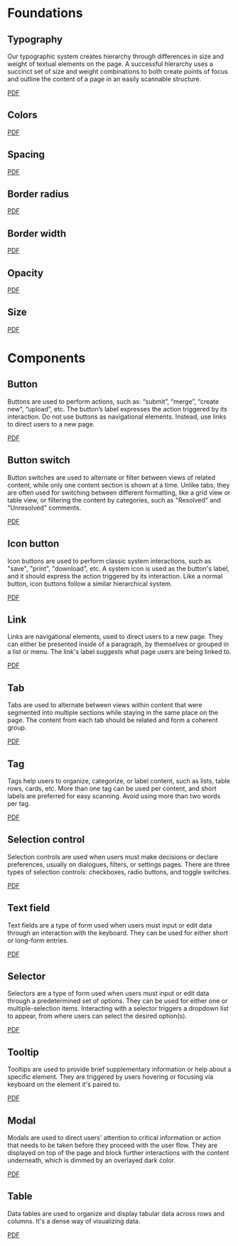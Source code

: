 # Foundations

## Typography

Our typographic system creates hierarchy through differences in size and weight of textual elements on the page. A successful hierarchy uses a succinct set of size and weight combinations to both create points of focus and outline the content of a page in an easily scannable structure.

[PDF](https://drive.google.com/file/d/1eug1JA9OF6Dx9CM1Ww8uDo4gLI-ipHm4/view)

## Colors

[PDF](https://drive.google.com/file/d/1IT8l5F5v2fWnt5QiFR1kvptQQQqsQKkT/view)

## Spacing

[PDF](https://drive.google.com/file/d/1ksLqWhtq-Pc5aWVXUMKmD3ICpRowqLwP/view)

## Border radius

[PDF](https://drive.google.com/file/d/1SJCFn1-UiUXtW-I27jdCPOH0a23t9_KW/view)

## Border width

[PDF](https://drive.google.com/file/d/1gzwhpGhRqBvjF4y3Wwt2MEQRKZOckjdD/view)

## Opacity

[PDF](https://drive.google.com/file/d/1ksLqWhtq-Pc5aWVXUMKmD3ICpRowqLwP/view)

## Size

[PDF](https://drive.google.com/file/d/1Aoo-v4FICrnhr36wESXxBt2cCPh70G9o/view)

# Components

## Button

Buttons are used to perform actions, such as: “submit”, “merge”, “create new”, “upload”, etc. The button’s label expresses the action triggered by its interaction. Do not use buttons as navigational elements. Instead, use links to direct users to a new page.

[PDF](https://drive.google.com/file/d/1T6bVLXzcWXEPazSpMFFzVpQCNeW5-kp8/view)

## Button switch

Button switches are used to alternate or filter between views of related content, while only one content section is shown at a time. Unlike tabs, they are often used for switching between different formatting, like a grid view or table view, or filtering the content by categories, such as "Resolved" and "Unresolved" comments.

[PDF](https://drive.google.com/file/d/1FkACi7175hrd-HnhbmXh4Fm4mDk0T9HY/view)

## Icon button

Icon buttons are used to perform classic system interactions, such as "save", "print", "download", etc. A system icon is used as the button's label, and it should express the action triggered by its interaction. Like a normal button, icon buttons follow a similar hierarchical system.

[PDF](https://drive.google.com/file/d/1NfwlmehdICryQWBNzKrUkbl4GKM4Ncv1/view)

## Link

Links are navigational elements, used to direct users to a new page. They can either be presented inside of a paragraph, by themselves or grouped in a list or menu. The link's label suggests what page users are being linked to.

[PDF](https://drive.google.com/file/d/1IxqvYqqLPXKK_oGFqcM6135tg9V-txTo/view)

## Tab

Tabs are used to alternate between views within content that were segmented into multiple sections while staying in the same place on the page. The content from each tab should be related and form a coherent group.

[PDF](https://drive.google.com/file/d/1yctGGv8THlSD0LDfp5g3ceBqLGBalLSS/view)

## Tag

Tags help users to organize, categorize, or label content, such as lists, table rows, cards, etc. More than one tag can be used per content, and short labels are preferred for easy scanning. Avoid using more than two words per tag.

[PDF](https://drive.google.com/file/d/1TDGFqS7WkbdA6Excdu3ve380hxl9_kfN/view)

## Selection control

Selection controls are used when users must make decisions or declare preferences, usually on dialogues, filters, or settings pages. There are three types of selection controls: checkboxes, radio buttons, and toggle switches.

[PDF](https://drive.google.com/file/d/1Lz0dWyJKiCo02lgvJQAokRdrEzaOBiFm/view)

## Text field

Text fields are a type of form used when users must input or edit data through an interaction with the keyboard. They can be used for either short or long-form entries.

[PDF](https://drive.google.com/file/d/1v_TjVa4Ip4jlsi_iGCVNkxp9vTVGh6TN/view)

## Selector

Selectors are a type of form used when users must input or edit data through a predetermined set of options. They can be used for either one or multiple-selection items. Interacting with a selector triggers a dropdown list to appear, from where users can select the desired option(s).

[PDF](https://drive.google.com/file/d/1tAVuRbZw7axxTQCH6cjPX4fM0z49ALWr/view)

## Tooltip

Tooltips are used to provide brief supplementary information or help about a specific element. They are triggered by users hovering or focusing via keyboard on the element it's paired to.

[PDF](https://drive.google.com/file/d/1SUbSG8YufmoD7RL_KeTPCvkdM-SbUOQJ/view)

## Modal

Modals are used to direct users' attention to critical information or action that needs to be taken before they proceed with the user flow. They are displayed on top of the page and block further interactions with the content underneath, which is dimmed by an overlayed dark color.

[PDF](https://drive.google.com/file/d/1KwYN7KtGGAILBYUGVHiqXem-vbdLlD0o/view)

## Table

Data tables are used to organize and display tabular data across rows and columns. It's a dense way of visualizing data.

[PDF](https://drive.google.com/file/d/1t14Hjo9HFl3e7k-6ChhBFLlpFrd-IhrJ/view)
